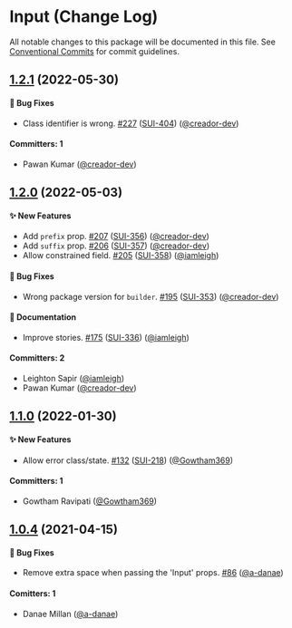 # Input (Change Log)

All notable changes to this package will be documented in this file. See [Conventional Commits](https://conventionalcommits.org/) for commit guidelines.

## [1.2.1](https://www.npmjs.com/package/@wpmudev/react-input/v/1.2.1) (2022-05-30)

#### 🐛 Bug Fixes

- Class identifier is wrong. [#227](https://github.com/wpmudev/shared-ui-react/pull/227) ([SUI-404](https://incsub.atlassian.net/browse/SUI-404)) ([@creador-dev](https://github.com/creador-dev))

#### Committers: 1

- Pawan Kumar ([@creador-dev](https://github.com/creador-dev))

## [1.2.0](https://www.npmjs.com/package/@wpmudev/react-input/v/1.2.0) (2022-05-03)

#### ✨ New Features

- Add `prefix` prop. [#207](https://github.com/wpmudev/shared-ui-react/pull/207) ([SUI-356](https://incsub.atlassian.net/browse/SUI-356)) ([@creador-dev](https://github.com/creador-dev))
- Add `suffix` prop. [#206](https://github.com/wpmudev/shared-ui-react/pull/206) ([SUI-357](https://incsub.atlassian.net/browse/SUI-357)) ([@creador-dev](https://github.com/creador-dev))
- Allow constrained field. [#205](https://github.com/wpmudev/shared-ui-react/pull/205) ([SUI-358](https://incsub.atlassian.net/browse/SUI-358)) ([@iamleigh](https://github.com/iamleigh))

#### 🐛 Bug Fixes

- Wrong package version for `builder`. [#195](https://github.com/wpmudev/shared-ui-react/pull/195) ([SUI-353](https://incsub.atlassian.net/browse/SUI-353)) ([@creador-dev](https://github.com/creador-dev))

#### 📝 Documentation

- Improve stories. [#175](https://github.com/wpmudev/shared-ui-react/pull/175) ([SUI-336](https://incsub.atlassian.net/browse/SUI-336)) ([@iamleigh](https://github.com/iamleigh))

#### Committers: 2

- Leighton Sapir ([@iamleigh](https://github.com/iamleigh))
- Pawan Kumar ([@creador-dev](https://github.com/creador-dev))

## [1.1.0](https://www.npmjs.com/package/@wpmudev/react-input/v/1.1.0) (2022-01-30)

#### ✨ New Features

- Allow error class/state. [#132](https://github.com/wpmudev/shared-ui-react/pull/132) ([SUI-218](https://incsub.atlassian.net/browse/SUI-218)) ([@Gowtham369](https://github.com/Gowtham369))

#### Committers: 1

- Gowtham Ravipati ([@Gowtham369](https://github.com/Gowtham369))

## [1.0.4](https://www.npmjs.com/package/@wpmudev/react-input/v/1.0.4) (2021-04-15)

#### 🐛 Bug Fixes

- Remove extra space when passing the 'Input' props. [#86](https://github.com/wpmudev/shared-ui-react/pull/86) ([@a-danae](https://github.com/a-danae))

#### Comitters: 1

- Danae Millan ([@a-danae](https://github.com/a-danae))
